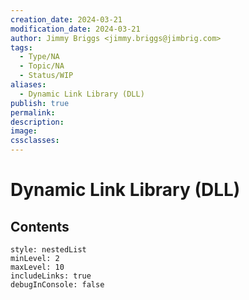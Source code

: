 ```yaml
---
creation_date: 2024-03-21
modification_date: 2024-03-21
author: Jimmy Briggs <jimmy.briggs@jimbrig.com>
tags:
  - Type/NA
  - Topic/NA
  - Status/WIP
aliases:
  - Dynamic Link Library (DLL)
publish: true
permalink:
description:
image:
cssclasses:
---
```



# Dynamic Link Library (DLL)

## Contents

```table-of-contents
style: nestedList
minLevel: 2
maxLevel: 10
includeLinks: true
debugInConsole: false
```
